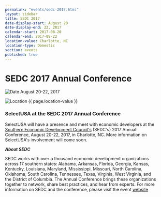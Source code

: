 ```yaml
---
permalink: "events/sedc-2017.html"
layout: sidebar
title: SEDC 2017
date-display-start: August 20
date-display-end: 22, 2017
calendar-start: 2017-08-20
calendar-end: 2017-08-22
location-value: Charlotte, NC
location-type: Domestic
section: events
published: true
---
```


# SEDC 2017 Annual Conference

![Date](https://google.github.io/material-design-icons/action/svg/design/ic_event_24px.svg "Date") August 20-22, 2017

![Location](http://google.github.io/material-design-icons/social/svg/design/ic_location_city_24px.svg "Location") {{ page.location-value }}

### SelectUSA at the SEDC 2017 Annual Conference

SelectUSA will have a presence and meet with economic developers at the [Southern Economic Development Council's](http://www.sedc.org/) (SEDC's) 2017 Annual Conference, August 20-22, 2017, in Charlotte, NC. More information on SelectUSA's involvement will come soon.


_**About SEDC**_

SEDC works with over a thousand economic development organizations across 17 southern states: Alabama, Arkansas, Florida, Georgia, Kansas, Kentucky, Louisiana, Maryland, Mississippi, Missouri, North Carolina, Oklahoma, South Carolina, Tennessee, Texas, Virginia, West Virginia, and the District of Columbia. The Annual Conference brings these organizations together to network, share best practices, and hear from experts. For more information on SEDC and the conference, please visit the event [website](http://www.sedc.org/events/EventDetails.aspx?id=693528)

